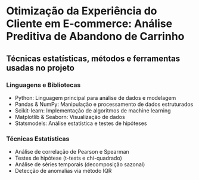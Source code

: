 # Otimização da Experiência do Cliente em E-commerce: Análise Preditiva de Abandono de Carrinho

## Técnicas estatísticas, métodos e ferramentas usadas no projeto

### Linguagens e Bibliotecas
- Python: Linguagem principal para análise de dados e modelagem
- Pandas & NumPy: Manipulação e processamento de dados estruturados
- Scikit-learn: Implementação de algoritmos de machine learning
- Matplotlib & Seaborn: Visualização de dados
- Statsmodels: Análise estatística e testes de hipóteses

### Técnicas Estatísticas
- Análise de correlação de Pearson e Spearman
- Testes de hipótese (t-tests e chi-quadrado)
- Análise de séries temporais (decomposição sazonal)
- Detecção de anomalias via método IQR
